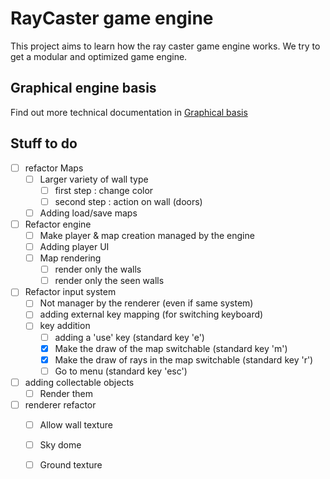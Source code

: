 # RayCaster game engine

This project aims to learn how the ray caster game engine works. We try to get a 
modular and optimized game engine. 

## Graphical engine basis

Find out more technical documentation in
[Graphical basis](document/BasicRaycaster.md)

## Stuff to do

* [ ] refactor Maps
  * [ ] Larger variety of wall type
    * [ ] first step : change color
    * [ ] second step : action on wall (doors)
  * [ ] Adding load/save maps
* [ ] Refactor engine
  * [ ] Make player & map creation managed by the engine
  * [ ] Adding player UI
  * [ ] Map rendering
    * [ ] render only the walls
    * [ ] render only the seen walls
* [ ] Refactor input system
  * [ ] Not manager by the renderer (even if same system)
  * [ ] adding external key mapping (for switching keyboard)
  * [ ] key addition
    * [ ] adding a 'use' key (standard key 'e')
    * [X] Make the draw of the map switchable (standard key 'm')
    * [X] Make the draw of rays in the map switchable (standard key 'r')
    * [ ] Go to menu (standard key 'esc')
* [ ] adding collectable objects
  * [ ] Render them
* [ ] renderer refactor
  * [ ] Allow wall texture
  * [ ] Sky dome
  * [ ] Ground texture

